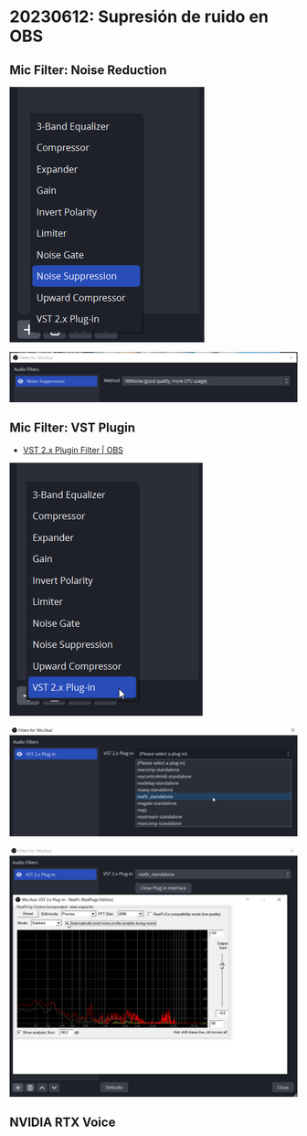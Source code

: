 # 20230612: Supresión de ruido en OBS

## Mic Filter: Noise Reduction

![](20230612-obs-supresion-ruido.png)

![](20230612-obs-supresion-ruido-1.png)

## Mic Filter: VST Plugin

- [VST 2.x Plugin Filter | OBS](https://obsproject.com/kb/vst-2-x-plugin-filter)

![](20230612-obs-supresion-ruido-2.png)

![](20230612-obs-supresion-ruido-3.png)

![](20230612-obs-supresion-ruido-4.png)
## NVIDIA RTX Voice


